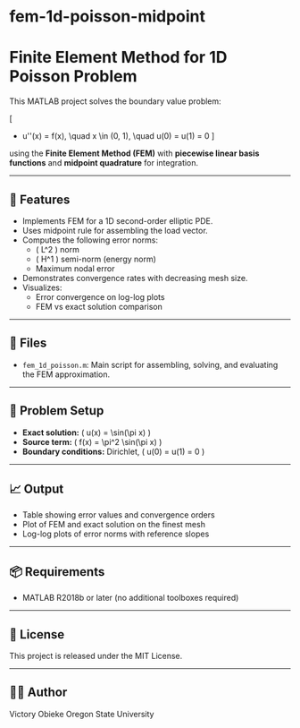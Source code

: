 # fem-1d-poisson-midpoint
# Finite Element Method for 1D Poisson Problem

This MATLAB project solves the boundary value problem:

\[
- u''(x) = f(x), \quad x \in (0, 1), \quad u(0) = u(1) = 0
\]

using the **Finite Element Method (FEM)** with **piecewise linear basis functions** and **midpoint quadrature** for integration.

---

## 🔧 Features

- Implements FEM for a 1D second-order elliptic PDE.
- Uses midpoint rule for assembling the load vector.
- Computes the following error norms:
  - \( L^2 \) norm
  - \( H^1 \) semi-norm (energy norm)
  - Maximum nodal error
- Demonstrates convergence rates with decreasing mesh size.
- Visualizes:
  - Error convergence on log-log plots
  - FEM vs exact solution comparison

---

## 📁 Files

- `fem_1d_poisson.m`: Main script for assembling, solving, and evaluating the FEM approximation.

---

## 🧮 Problem Setup

- **Exact solution:** \( u(x) = \sin(\pi x) \)
- **Source term:** \( f(x) = \pi^2 \sin(\pi x) \)
- **Boundary conditions:** Dirichlet, \( u(0) = u(1) = 0 \)

---

## 📈 Output

- Table showing error values and convergence orders
- Plot of FEM and exact solution on the finest mesh
- Log-log plots of error norms with reference slopes

---

## 📦 Requirements

- MATLAB R2018b or later (no additional toolboxes required)

---

## 📜 License

This project is released under the MIT License.

---

## 🙋‍♂️ Author

Victory Obieke
Oregon State University
